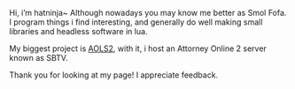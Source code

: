 Hi, i’m hatninja~ Although nowadays you may know me better as Smol Fofa.  
I program things i find interesting, and generally do well making small libraries and headless software in lua.

My biggest project is [AOLS2](https://github.com/hatninja/AOLS2), with it, i host an Attorney Online 2 server known as SBTV.

Thank you for looking at my page! I appreciate feedback.
